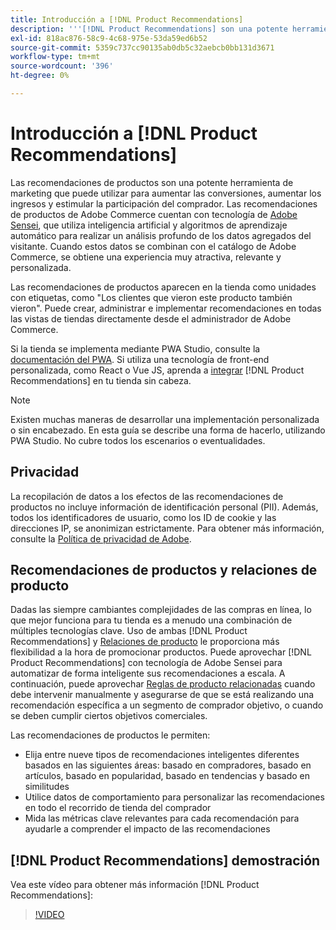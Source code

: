 ```yaml
---
title: Introducción a [!DNL Product Recommendations]
description: '''[!DNL Product Recommendations] son una potente herramienta de marketing que puede utilizar para aumentar las conversiones, aumentar los ingresos y estimular la participación del comprador.'
exl-id: 818ac876-58c9-4c68-975e-53da59ed6b52
source-git-commit: 5359c737cc90135ab0db5c32aebcb0bb131d3671
workflow-type: tm+mt
source-wordcount: '396'
ht-degree: 0%

---
```


# Introducción a [!DNL Product Recommendations]

Las recomendaciones de productos son una potente herramienta de marketing que puede utilizar para aumentar las conversiones, aumentar los ingresos y estimular la participación del comprador. Las recomendaciones de productos de Adobe Commerce cuentan con tecnología de [Adobe Sensei](https://www.adobe.com/sensei.html), que utiliza inteligencia artificial y algoritmos de aprendizaje automático para realizar un análisis profundo de los datos agregados del visitante. Cuando estos datos se combinan con el catálogo de Adobe Commerce, se obtiene una experiencia muy atractiva, relevante y personalizada.

Las recomendaciones de productos aparecen en la tienda como unidades con etiquetas, como &quot;Los clientes que vieron este producto también vieron&quot;. Puede crear, administrar e implementar recomendaciones en todas las vistas de tiendas directamente desde el administrador de Adobe Commerce.

Si la tienda se implementa mediante PWA Studio, consulte la [documentación del PWA](https://developer.adobe.com/commerce/pwa-studio/integrations/product-recommendations/). Si utiliza una tecnología de front-end personalizada, como React o Vue JS, aprenda a [integrar](headless.md) [!DNL Product Recommendations] en tu tienda sin cabeza.

>[!NOTE]
>
>Existen muchas maneras de desarrollar una implementación personalizada o sin encabezado. En esta guía se describe una forma de hacerlo, utilizando PWA Studio. No cubre todos los escenarios o eventualidades.

## Privacidad

La recopilación de datos a los efectos de las recomendaciones de productos no incluye información de identificación personal (PII). Además, todos los identificadores de usuario, como los ID de cookie y las direcciones IP, se anonimizan estrictamente. Para obtener más información, consulte la [Política de privacidad de Adobe](https://www.adobe.com/privacy/policy.html).

## Recomendaciones de productos y relaciones de producto

Dadas las siempre cambiantes complejidades de las compras en línea, lo que mejor funciona para tu tienda es a menudo una combinación de múltiples tecnologías clave. Uso de ambas [!DNL Product Recommendations] y [Relaciones de producto](https://experienceleague.adobe.com/docs/commerce-admin/marketing/promotions/product-relationships/product-relationships.html) le proporciona más flexibilidad a la hora de promocionar productos. Puede aprovechar [!DNL Product Recommendations] con tecnología de Adobe Sensei para automatizar de forma inteligente sus recomendaciones a escala. A continuación, puede aprovechar [Reglas de producto relacionadas](https://experienceleague.adobe.com/docs/commerce-admin/marketing/promotions/product-relationships/product-related-rules.html) cuando debe intervenir manualmente y asegurarse de que se está realizando una recomendación específica a un segmento de comprador objetivo, o cuando se deben cumplir ciertos objetivos comerciales.

Las recomendaciones de productos le permiten:

- Elija entre nueve tipos de recomendaciones inteligentes diferentes basados en las siguientes áreas: basado en compradores, basado en artículos, basado en popularidad, basado en tendencias y basado en similitudes
- Utilice datos de comportamiento para personalizar las recomendaciones en todo el recorrido de tienda del comprador
- Mida las métricas clave relevantes para cada recomendación para ayudarle a comprender el impacto de las recomendaciones

## [!DNL Product Recommendations] demostración

Vea este vídeo para obtener más información [!DNL Product Recommendations]:

>[!VIDEO](https://video.tv.adobe.com/v/343991?quality=12)
